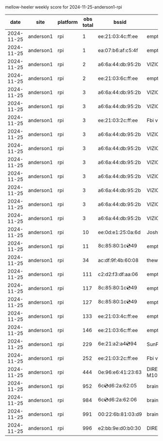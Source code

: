 mellow-heeler weekly score for 2024-11-25-anderson1-rpi

|date|site|platform|obs total|bssid|ssid|lat|lng|
|--|--|--|--|--|--|--|--|
|2024-11-25|anderson1|rpi|1|ee:21:03:4c:ff:ee|empty_ssid|40.41746|-122.24048|
|2024-11-25|anderson1|rpi|1|ea:07:b6:af:c5:4f|empty_ssid|40.41746|-122.24048|
|2024-11-25|anderson1|rpi|2|a6:6a:44:db:95:2b|VIZIOCastAudio2200|40.41746|-122.24048|
|2024-11-25|anderson1|rpi|2|ee:21:03:6c:ff:ee|empty_ssid|40.41746|-122.24048|
|2024-11-25|anderson1|rpi|3|a6:6a:44:db:95:2b|VIZIOCastAudio9215|40.41746|-122.24048|
|2024-11-25|anderson1|rpi|3|a6:6a:44:db:95:2b|VIZIOCastAudio9551|40.41746|-122.24048|
|2024-11-25|anderson1|rpi|3|ee:21:03:2c:ff:ee|Fbi van 13|40.41746|-122.24048|
|2024-11-25|anderson1|rpi|3|a6:6a:44:db:95:2b|VIZIOCastAudio8023|40.41746|-122.24048|
|2024-11-25|anderson1|rpi|3|a6:6a:44:db:95:2b|VIZIOCastAudio7218|40.41746|-122.24048|
|2024-11-25|anderson1|rpi|3|a6:6a:44:db:95:2b|VIZIOCastAudio2831|40.41746|-122.24048|
|2024-11-25|anderson1|rpi|3|a6:6a:44:db:95:2b|VIZIOCastAudio9953|40.41746|-122.24048|
|2024-11-25|anderson1|rpi|3|a6:6a:44:db:95:2b|VIZIOCastAudio7273|40.41746|-122.24048|
|2024-11-25|anderson1|rpi|3|a6:6a:44:db:95:2b|VIZIOCastAudio2939|40.41746|-122.24048|
|2024-11-25|anderson1|rpi|3|a6:6a:44:db:95:2b|VIZIOCastAudio3808|40.41746|-122.24048|
|2024-11-25|anderson1|rpi|10|ee:0d:e1:25:0a:6d|JoshLily|40.41746|-122.24048|
|2024-11-25|anderson1|rpi|11|8c:85:80:1c:cd:49|empty_ssid|40.41746|-122.24048|
|2024-11-25|anderson1|rpi|34|ac:df:9f:4b:60:08|theweef|40.41746|-122.24048|
|2024-11-25|anderson1|rpi|111|c2:d2:f3:df:aa:06|empty_ssid|40.41746|-122.24048|
|2024-11-25|anderson1|rpi|117|8c:85:80:1c:cd:49|empty_ssid|40.41746|-122.24048|
|2024-11-25|anderson1|rpi|127|8c:85:80:1c:cd:49|empty_ssid|40.41746|-122.24048|
|2024-11-25|anderson1|rpi|133|ee:21:03:4c:ff:ee|empty_ssid|40.41746|-122.24048|
|2024-11-25|anderson1|rpi|146|ee:21:03:6c:ff:ee|empty_ssid|40.41746|-122.24048|
|2024-11-25|anderson1|rpi|229|6e:21:a2:a4:cd:94|SunPower21450|40.41746|-122.24048|
|2024-11-25|anderson1|rpi|252|ee:21:03:2c:ff:ee|Fbi van 13|40.41746|-122.24048|
|2024-11-25|anderson1|rpi|444|0e:96:e6:41:23:63|DIRECT-63-HP M102 LaserJet|40.41746|-122.24048|
|2024-11-25|anderson1|rpi|952|6c:cd:d6:2a:62:05|braingang2_5GEXT|40.41746|-122.24048|
|2024-11-25|anderson1|rpi|984|6c:cd:d6:2a:62:06|braingang2_2GEXT|40.41746|-122.24048|
|2024-11-25|anderson1|rpi|991|00:22:6b:81:03:d9|braingang2|40.41746|-122.24048|
|2024-11-25|anderson1|rpi|996|e2:bb:9e:d0:b0:30|DIRECT-9ED03030|40.41746|-122.24048|

